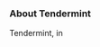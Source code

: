 ### About Tendermint

Tendermint, in

<!--stackedit_data:
eyJoaXN0b3J5IjpbLTE1MzA4NTIwNTgsMTA2NDQyMjU4MSwtMT
ExODMyNTY4OSwtNjYzNTYyMDA1LDY0NzA2MTAzM119
-->